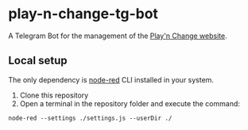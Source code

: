 # play-n-change-tg-bot

A Telegram Bot for the management of the [Play'n Change website](https://www.playnchange.com/).

## Local setup

The only dependency is [node-red](https://nodered.org/docs/getting-started/local) CLI installed in your system.

1. Clone this repository
2. Open a terminal in the repository folder and execute the command:
```console
node-red --settings ./settings.js --userDir ./
```
